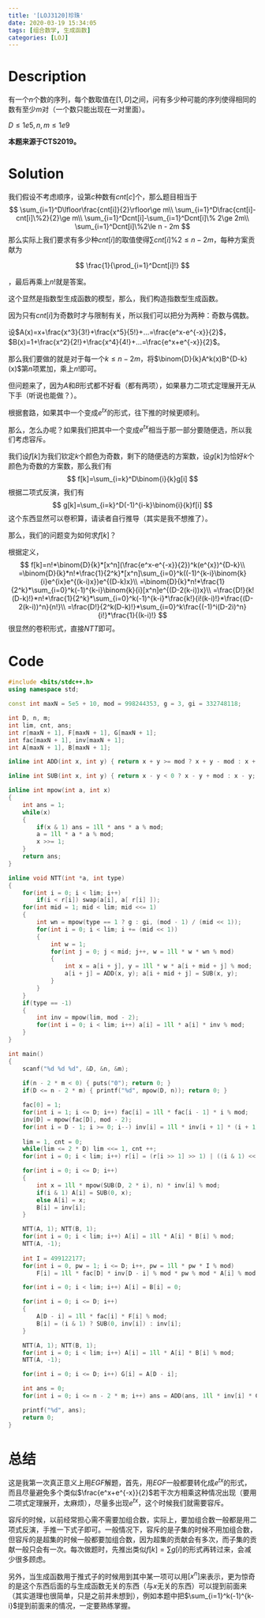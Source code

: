 ```yaml
---
title: '[LOJ3120]珍珠'
date: 2020-03-19 15:34:05
tags: [组合数学, 生成函数]
categories: [LOJ]
---
```


# Description

有一个$n$个数的序列，每个数取值在$[1,D]$之间，问有多少种可能的序列使得相同的数有至少$m$对（一个数只能出现在一对里面）。

$D\le 1e5,n,m\le 1e9$

**本题来源于CTS2019。**

<!--more-->

# Solution

我们假设不考虑顺序，设第$c$种数有$cnt[c]$个，那么题目相当于
$$
\sum_{i=1}^D\lfloor\frac{cnt[i]}{2}\rfloor\ge m\\
\sum_{i=1}^D\frac{cnt[i]-cnt[i]\%2}{2}\ge m\\
\sum_{i=1}^Dcnt[i]-\sum_{i=1}^Dcnt[i]\% 2\ge 2m\\
\sum_{i=1}^Dcnt[i]\%2\le n - 2m
$$
那么实际上我们要求有多少种$cnt[i]$的取值使得$\sum cnt[i]\% 2\le n-2m$，每种方案贡献为

$$
\frac{1}{\prod_{i=1}^Dcnt[i]!}
$$

，最后再乘上$n!$就是答案。

这个显然是指数型生成函数的模型，那么，我们构造指数型生成函数。

因为只有$cnt[i]$为奇数时才与限制有关，所以我们可以把分为两种：奇数与偶数。

设$A(x)=x+\frac{x^3}{3!}+\frac{x^5}{5!}+...=\frac{e^x-e^{-x}}{2}$，$B(x)=1+\frac{x^2}{2!}+\frac{x^4}{4!}+...=\frac{e^x+e^{-x}}{2}$。

那么我们要做的就是对于每一个$k\le n-2m$，将$\binom{D}{k}A^k(x)B^{D-k}(x)$第$n$项累加，乘上$n!$即可。

但问题来了，因为$A$和$B$形式都不好看（都有两项），如果暴力二项式定理展开无从下手（听说也能做？）。

根据套路，如果其中一个变成$e^{tx}$的形式，往下推的时候更顺利。

那么，怎么办呢？如果我们把其中一个变成$e^{tx}$相当于那一部分要随便选，所以我们考虑容斥。

我们设$f[k]$为我们钦定$k$个颜色为奇数，剩下的随便选的方案数，设$g[k]$为恰好$k$个颜色为奇数的方案数，那么我们有
$$
f[k]=\sum_{i=k}^D\binom{i}{k}g[i]
$$
根据二项式反演，我们有
$$
g[k]=\sum_{i=k}^D(-1)^{i-k}\binom{i}{k}f[i]
$$
这个东西显然可以卷积算，请读者自行推导（其实是我不想推了）。

那么，我们的问题变为如何求$f[k]$？

根据定义，
$$
f[k]=n!*\binom{D}{k}*[x^n](\frac{e^x-e^{-x}}{2})^k(e^{x})^{D-k}\\
=\binom{D}{k}*n!*\frac{1}{2^k}*[x^n]\sum_{i=0}^k((-1)^{k-i}\binom{k}{i}e^{ix}e^{(k-i)x})e^{(D-k)x}\\
=\binom{D}{k}*n!*\frac{1}{2^k}*\sum_{i=0}^k(-1)^{k-i}\binom{k}{i}[x^n]e^{(D-2(k-i))x}\\
=\frac{D!}{k!(D-k)!}*n!*\frac{1}{2^k}*\sum_{i=0}^k(-1)^{k-i}*\frac{k!}{i!(k-i)!}*\frac{(D-2(k-i))^n}{n!}\\
=\frac{D!}{2^k(D-k)!}*\sum_{i=0}^k\frac{(-1)^i(D-2i)^n}{i!}*\frac{1}{(k-i)!}
$$
很显然的卷积形式，直接$NTT$即可。

# Code

```c++
#include <bits/stdc++.h>
using namespace std;

const int maxN = 5e5 + 10, mod = 998244353, g = 3, gi = 332748118;

int D, n, m;
int lim, cnt, ans;
int r[maxN + 1], F[maxN + 1], G[maxN + 1];
int fac[maxN + 1], inv[maxN + 1];
int A[maxN + 1], B[maxN + 1];

inline int ADD(int x, int y) { return x + y >= mod ? x + y - mod : x + y; }

inline int SUB(int x, int y) { return x - y < 0 ? x - y + mod : x - y; }

inline int mpow(int a, int x)
{
	int ans = 1;
	while(x)
	{
		if(x & 1) ans = 1ll * ans * a % mod;
		a = 1ll * a * a % mod;
		x >>= 1;
	}
	return ans;
}

inline void NTT(int *a, int type)
{
	for(int i = 0; i < lim; i++)
		if(i < r[i]) swap(a[i], a[ r[i] ]);
	for(int mid = 1; mid < lim; mid <<= 1)
	{
		int wn = mpow(type == 1 ? g : gi, (mod - 1) / (mid << 1));
		for(int i = 0; i < lim; i += (mid << 1))
		{
			int w = 1;
			for(int j = 0; j < mid; j++, w = 1ll * w * wn % mod)
			{
				int x = a[i + j], y = 1ll * w * a[i + mid + j] % mod;
				a[i + j] = ADD(x, y); a[i + mid + j] = SUB(x, y);
			}
		}
	}
	if(type == -1)
	{
		int inv = mpow(lim, mod - 2);
		for(int i = 0; i < lim; i++) a[i] = 1ll * a[i] * inv % mod;
	}
}

int main()
{
	scanf("%d %d %d", &D, &n, &m);
	
	if(n - 2 * m < 0) { puts("0"); return 0; }
	if(D <= n - 2 * m) { printf("%d", mpow(D, n)); return 0; }

	fac[0] = 1;
	for(int i = 1; i <= D; i++) fac[i] = 1ll * fac[i - 1] * i % mod;
	inv[D] = mpow(fac[D], mod - 2);
	for(int i = D - 1; i >= 0; i--) inv[i] = 1ll * inv[i + 1] * (i + 1) % mod;
	
	lim = 1, cnt = 0;
	while(lim <= 2 * D) lim <<= 1, cnt ++;
	for(int i = 0; i < lim; i++) r[i] = (r[i >> 1] >> 1) | ((i & 1) << cnt - 1);

	for(int i = 0; i <= D; i++)
	{
		int x = 1ll * mpow(SUB(D, 2 * i), n) * inv[i] % mod;
		if(i & 1) A[i] = SUB(0, x);
		else A[i] = x;
		B[i] = inv[i];
	}

	NTT(A, 1); NTT(B, 1);
	for(int i = 0; i < lim; i++) A[i] = 1ll * A[i] * B[i] % mod;
	NTT(A, -1);
	
	int I = 499122177;
	for(int i = 0, pw = 1; i <= D; i++, pw = 1ll * pw * I % mod)
		F[i] = 1ll * fac[D] * inv[D - i] % mod * pw % mod * A[i] % mod;

	for(int i = 0; i < lim; i++) A[i] = B[i] = 0;

	for(int i = 0; i <= D; i++) 
	{
		A[D - i] = 1ll * fac[i] * F[i] % mod;
		B[i] = (i & 1) ? SUB(0, inv[i]) : inv[i];
	}

	NTT(A, 1); NTT(B, 1);
	for(int i = 0; i < lim; i++) A[i] = 1ll * A[i] * B[i] % mod;
	NTT(A, -1);

	for(int i = 0; i <= D; i++) G[i] = A[D - i];

	int ans = 0;
	for(int i = 0; i <= n - 2 * m; i++) ans = ADD(ans, 1ll * inv[i] * G[i] % mod);

	printf("%d", ans);
	return 0;
}
```

# 总结

这是我第一次真正意义上用$EGF$解题，首先，用$EGF$一般都要转化成$e^{tx}$的形式，而且尽量避免多个类似$\frac{e^x+e^{-x}}{2}$若干次方相乘这种情况出现（要用二项式定理展开，太麻烦），尽量多出现$e^{tx}$，这个时候我们就需要容斥。

容斥的时候，以前经常担心需不需要加组合数，实际上，要加组合数一般都是用二项式反演，手推一下式子即可。一般情况下，容斥的是子集的时候不用加组合数，但容斥的是超集的时候一般都要加组合数，因为超集的贡献会有多次，而子集的贡献一般只会有一次。每次做题时，先推出类似$f[k]=\sum g[i]$的形式再转过来，会减少很多顾虑。

另外，当生成函数用于推式子的时候用到其中某一项可以用$[x^n]$来表示，更为惊奇的是这个东西后面的与生成函数无关的东西（与$x$无关的东西）可以提到前面来（其实道理也很简单，只是之前并未想到），例如本题中把$\sum_{i=1}^k(-1)^{k-i}$提到前面来的情况，一定要熟练掌握。